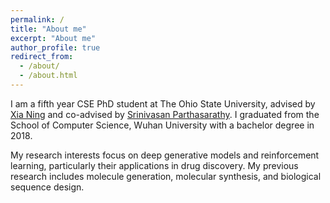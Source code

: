 ```yaml
---
permalink: /
title: "About me"
excerpt: "About me"
author_profile: true
redirect_from: 
  - /about/
  - /about.html
---
```


I am a fifth year CSE PhD student at The Ohio State University, advised by [Xia Ning](https://cse.osu.edu/people/ning.104) and co-advised by [Srinivasan Parthasarathy](http://web.cse.ohio-state.edu/~parthasarathy.2/). I graduated from the School of Computer Science, Wuhan University with a bachelor degree in 2018.

My research interests focus on deep generative models and reinforcement learning, particularly their applications in drug discovery. My previous research includes molecule generation, molecular synthesis, and biological sequence design.
